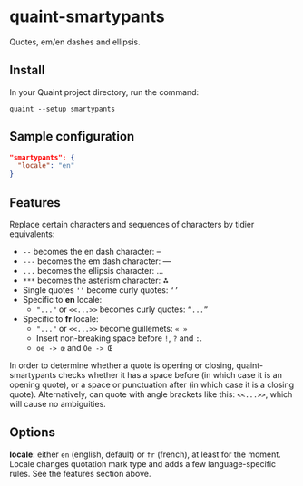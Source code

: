 
# quaint-smartypants

Quotes, em/en dashes and ellipsis.

## Install

In your Quaint project directory, run the command:

    quaint --setup smartypants


## Sample configuration

```json
"smartypants": {
  "locale": "en"
}
```

## Features

Replace certain characters and sequences of characters by tidier
equivalents:

* `--` becomes the en dash character: –
* `---` becomes the em dash character: —
* `...` becomes the ellipsis character: …
* `***` becomes the asterism character: ⁂
* Single quotes `''` become curly quotes: `‘’`
* Specific to **en** locale:
  * `"..."` or `<<...>>` becomes curly quotes: `“...”`
* Specific to **fr** locale:
  * `"..."` or `<<...>>` become guillemets: `« »`
  * Insert non-breaking space before `!`, `?` and `:`.
  * `oe -> œ` and `Oe -> Œ`

In order to determine whether a quote is opening or closing,
quaint-smartypants checks whether it has a space before (in which case
it is an opening quote), or a space or punctuation after (in which
case it is a closing quote). Alternatively, can quote with angle
brackets like this: `<<...>>`, which will cause no ambiguities.


## Options

**locale**: either `en` (english, default) or `fr` (french), at least
for the moment. Locale changes quotation mark type and adds a few
language-specific rules. See the features section above.

